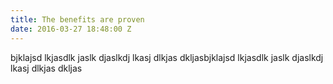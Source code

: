 ```yaml
---
title: The benefits are proven
date: 2016-03-27 18:48:00 Z
---
```


bjklajsd lkjasdlk jaslk djaslkdj lkasj dlkjas dkljasbjklajsd lkjasdlk jaslk djaslkdj lkasj dlkjas dkljas